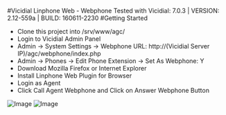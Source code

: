 #Vicidial Linphone Web - Webphone
Tested with Vicidial: 7.0.3 | VERSION: 2.12-559a | BUILD: 160611-2230
#Getting Started
<ul>
  <li>Clone this project into /srv/www/agc/</li>
  <li>Login to Vicidial Admin Panel</li>
  <li>Admin -> System Settings -> Webphone URL: http://(Vicidial Server IP)/agc/webphone/index.php</li>
  <li>Admin -> Phones -> Edit Phone Extension -> Set As Webphone: Y</Li>
  <li>Download Mozilla Firefox or Internet Explorer</li>
  <li>Install Linphone Web Plugin for Browser</li>
  <li>Login as Agent</li>
  <li>Click Call Agent Webphone and Click on Answer Webphone Button</li>
</ul>
<img src="http://i.imgur.com/CPCDBls.png" alt="Image">
<img src="http://i.imgur.com/edPWn9B.png" alt="Image">
